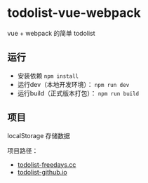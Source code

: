 # todolist-vue-webpack
vue + webpack 的简单 todolist

## 运行
- 安装依赖 `npm install`    
- 运行dev（本地开发环境）： `npm run dev`    
- 运行build（正式版本打包）： `npm run build`   

## 项目

localStorage 存储数据

项目路径：
- [todolist-freedays.cc](https://todolist.freedays.cc)
- [todolist-github.io](https://dofind.github.io/static/todolist/)

